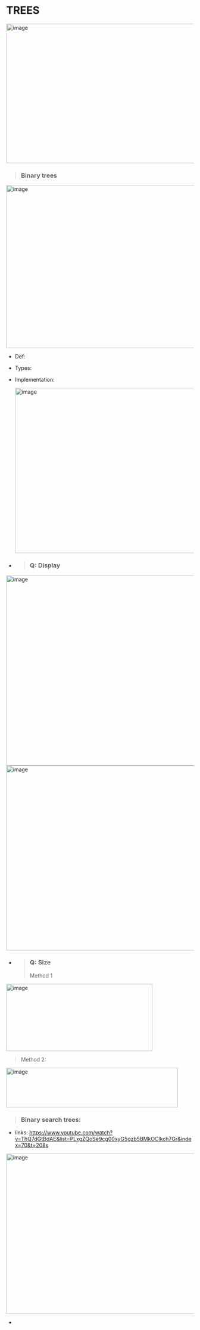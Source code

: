 # TREES
<img width="753" height="374" alt="image" src="https://github.com/user-attachments/assets/22836fb4-edac-4868-a6b8-27ae991f5921" />


> ### Binary trees
<img width="864" height="437" alt="image" src="https://github.com/user-attachments/assets/b0405280-03b5-4c5c-ba67-176792566e38" />

- Def:
- Types:
- Implementation:
  
  <img width="528" height="443" alt="image" src="https://github.com/user-attachments/assets/d3905539-4077-42b7-85d9-3c6b39e44485" />
- > ### Q: Display
  
<img width="1019" height="510" alt="image" src="https://github.com/user-attachments/assets/7d2f5e2d-5bea-4df1-93c9-1de6da311dc7" />
<img width="1007" height="496" alt="image" src="https://github.com/user-attachments/assets/955914f0-6cd1-42e8-904d-b226041ff70d" />



- > ### Q: Size
  > Method 1

<img width="393" height="180" alt="image" src="https://github.com/user-attachments/assets/31746731-8870-431b-8ca0-d7e76a2efa69" />

  > Method 2:
<img width="461" height="106" alt="image" src="https://github.com/user-attachments/assets/e83558f0-395b-4b8a-a971-2280c19baada" />








> ###  Binary search trees:
- links: https://www.youtube.com/watch?v=ThQ7dGtBdAE&list=PLxgZQoSe9cg00xyG5gzb5BMkOClkch7Gr&index=70&t=208s
 <img width="928" height="430" alt="image" src="https://github.com/user-attachments/assets/6caf347c-1fd1-4508-b178-08b33f039db0" />

-
